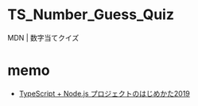 # TS_Number_Guess_Quiz

MDN | 数字当てクイズ


# memo

- [TypeScript + Node.js プロジェクトのはじめかた2019](https://qiita.com/notakaos/items/3bbd2293e2ff286d9f49)
